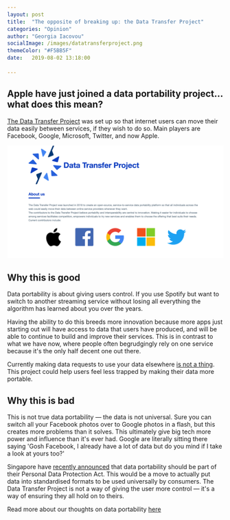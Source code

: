 ```yaml
---
layout: post
title:  "The opposite of breaking up: the Data Transfer Project"
categories: "Opinion"
author: "Georgia Iacovou"
socialImage: /images/datatransferproject.png
themeColor: "#F5BB5F"
date:   2019-08-02 13:18:00

---
```

## Apple have just joined a data portability project... what does this mean?

[The Data Transfer Project](https://datatransferproject.dev/) was set up so that internet users can move their data easily between services, if they wish to do so. Main players are Facebook, Google, Microsoft, Twitter, and now Apple. 

![](/images/datatransferproject.png)

## Why this is good

Data portability is about giving users control. If you use Spotify but want to switch to another streaming service without losing all everything the algorithm has learned about you over the years. 

Having the ability to do this breeds more innovation because more apps just starting out will have access to data that users have produced, and will be able to continue to build and improve their services. This is in contrast to what we have now, where people often begrudgingly rely on one service because it's the only half decent one out there.

Currently making data requests to use your data elsewhere [is not a thing](https://blog.metomic.io/main/2019/04/02/How-To-Make-A-Data-Request.html). This project could help users feel less trapped by making their data more portable.

## Why this is bad

This is not true data portability — the data is not universal. Sure you can switch all your Facebook photos over to Google photos in a flash, but this creates more problems than it solves. This ultimately give big tech more power and influence than it's ever had. Google are literally sitting there saying 'Gosh Facebook, I already have a lot of data but do you mind if I take a look at yours too?'

Singapore have [recently announced](https://www.cpomagazine.com/data-protection/is-singapore-ready-for-data-portability/) that data portability should be part of their Personal Data Protection Act. This would be a move to actually put data into standardised formats to be used universally by consumers. The Data Transfer Project is not a way of giving the user more control — it's a way of ensuring they all hold on to theirs. 

Read more about our thoughts on data portability [here](https://blog.metomic.io/main/2019/04/24/open-data.html)